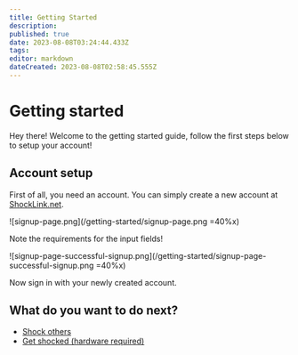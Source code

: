 ```yaml
---
title: Getting Started
description: 
published: true
date: 2023-08-08T03:24:44.433Z
tags: 
editor: markdown
dateCreated: 2023-08-08T02:58:45.555Z
---
```


# Getting started
Hey there! Welcome to the getting started guide, follow the first steps below to setup your account!

## Account setup

First of all, you need an account. You can simply create a new account at [ShockLink.net](https://shocklink.net/#/account/signup).

![signup-page.png](/getting-started/signup-page.png =40%x)

Note the requirements for the input fields!

![signup-page-successful-signup.png](/getting-started/signup-page-successful-signup.png  =40%x)

Now sign in with your newly created account.

## What do you want to do next?

+ [Shock others]()
+ [Get shocked (hardware required)]()